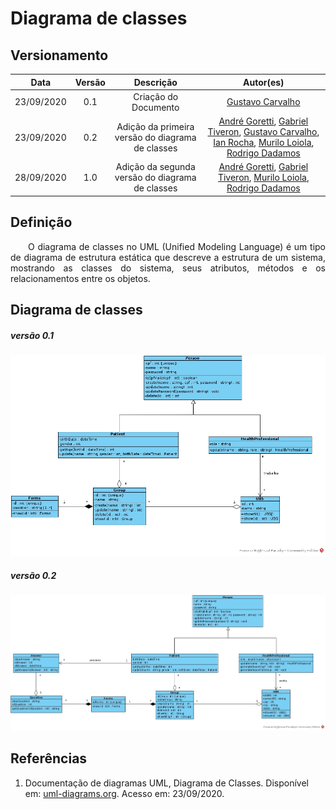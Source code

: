 # Diagrama de classes
## Versionamento
| Data | Versão | Descrição | Autor(es) |
|:----:|:------:|:---------:|:---------:|
| 23/09/2020 | 0.1 | Criação do Documento | [Gustavo Carvalho](https://github.com/gustavocarvalho1002) |
| 23/09/2020 | 0.2 | Adição da primeira versão do diagrama de classes | [André Goretti](https://github.com/AGoretti), [Gabriel Tiveron](https://github.com/GabrielTiveron), [Gustavo Carvalho](https://github.com/gustavocarvalho1002), [Ian Rocha](https://github.com/IanPSRocha), [Murilo Loiola](https://github.com/murilo-dan), [Rodrigo Dadamos](https://github.com/Rdadamos) |
| 28/09/2020 | 1.0 | Adição da segunda versão do diagrama de classes | [André Goretti](https://github.com/AGoretti), [Gabriel Tiveron](https://github.com/GabrielTiveron), [Murilo Loiola](https://github.com/murilo-dan), [Rodrigo Dadamos](https://github.com/Rdadamos) |

## Definição

<p align="justify">&emsp;&emsp;O diagrama de classes no UML (Unified Modeling Language) é um tipo de diagrama de estrutura estática que descreve a estrutura de um sistema, mostrando as classes do sistema, seus atributos, métodos e os relacionamentos entre os objetos.</p>

## Diagrama de classes
##### *versão 0.1*
[![diagrama_de_classes](./img/diagrama_de_classes.jpg)](./img/diagrama_de_classes.jpg)

##### *versão 0.2*
[![diagrama_de_classes_v2](./img/diagrama_de_classes_v2.jpg)](./img/diagrama_de_classes_v2.jpg)

## Referências

1. Documentação de diagramas UML, Diagrama de Classes. Disponível em: [uml-diagrams.org](https://www.uml-diagrams.org/class-diagrams-overview.html). Acesso em: 23/09/2020.
